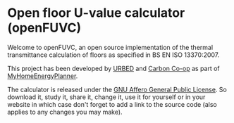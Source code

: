 # Open floor U-value calculator (openFUVC)

Welcome to openFUVC, an open source implementation of the thermal transmittance calculation of floors as specified in BS EN ISO 13370:2007.

This project has been developed by [URBED](http://urbed.coop/) and [Carbon Co-op](http://carbon.coop/) as part of [MyHomeEnergyPlanner](https://github.com/emoncms/MyHomeEnergyPlanner).

The calculator is released under the [GNU Affero General Public License](https://www.gnu.org/licenses/agpl-3.0.en.html). So download it, study it, share it, change it, use it for yourself or in your website in which case don't forget to add a link to the <a rehf="https://github.com/carboncoop/openFUVC">source code</a> (also applies to any changes you may make).

